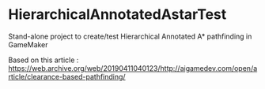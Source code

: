 # HierarchicalAnnotatedAstarTest
Stand-alone project to create/test Hierarchical Annotated A* pathfinding in GameMaker

Based on this article : https://web.archive.org/web/20190411040123/http://aigamedev.com/open/article/clearance-based-pathfinding/
